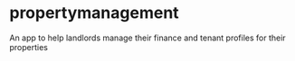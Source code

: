 # propertymanagement
An app to help landlords manage their finance and tenant profiles for their properties
